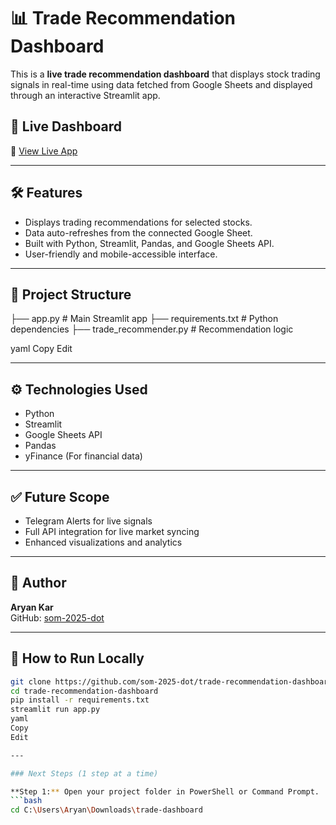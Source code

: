 # 📊 Trade Recommendation Dashboard

This is a **live trade recommendation dashboard** that displays stock trading signals in real-time using data fetched from Google Sheets and displayed through an interactive Streamlit app.

## 🚀 Live Dashboard
🔗 [View Live App](https://trade-recommendation-dashboard-dny3ol29eycukh797a9b57.streamlit.app/)

---

## 🛠️ Features
- Displays trading recommendations for selected stocks.
- Data auto-refreshes from the connected Google Sheet.
- Built with Python, Streamlit, Pandas, and Google Sheets API.
- User-friendly and mobile-accessible interface.

---

## 📂 Project Structure
├── app.py # Main Streamlit app
├── requirements.txt # Python dependencies
├── trade_recommender.py # Recommendation logic

yaml
Copy
Edit

---

## ⚙️ Technologies Used
- Python
- Streamlit
- Google Sheets API
- Pandas
- yFinance (For financial data)

---

## ✅ Future Scope
- Telegram Alerts for live signals
- Full API integration for live market syncing
- Enhanced visualizations and analytics

---

## 👤 Author
**Aryan Kar**  
GitHub: [som-2025-dot](https://github.com/som-2025-dot)

---

## 📌 How to Run Locally
```bash
git clone https://github.com/som-2025-dot/trade-recommendation-dashboard.git
cd trade-recommendation-dashboard
pip install -r requirements.txt
streamlit run app.py
yaml
Copy
Edit

---

### Next Steps (1 step at a time)

**Step 1:** Open your project folder in PowerShell or Command Prompt.  
```bash
cd C:\Users\Aryan\Downloads\trade-dashboard